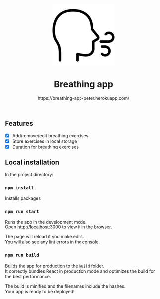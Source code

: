 <h1 align="center">
  <img alt="" src="https://github.com/peterstockings/breathing/blob/master/public/breath.png?raw=true" width="200px" height="200px" />
  <br /><br />
  Breathing app</h1>
<p align="center">https://breathing-app-peter.herokuapp.com/</p>
<br />

## Features
- [x] Add/remove/edit breathing exercises
- [x] Store exercises in local storage
- [x] Duration for breathing exercises

## Local installation

In the project directory:

### `npm install`

Installs packages

### `npm run start`

Runs the app in the development mode.\
Open [http://localhost:3000](http://localhost:3000) to view it in the browser.

The page will reload if you make edits.\
You will also see any lint errors in the console.

### `npm run build`

Builds the app for production to the `build` folder.\
It correctly bundles React in production mode and optimizes the build for the best performance.

The build is minified and the filenames include the hashes.\
Your app is ready to be deployed!